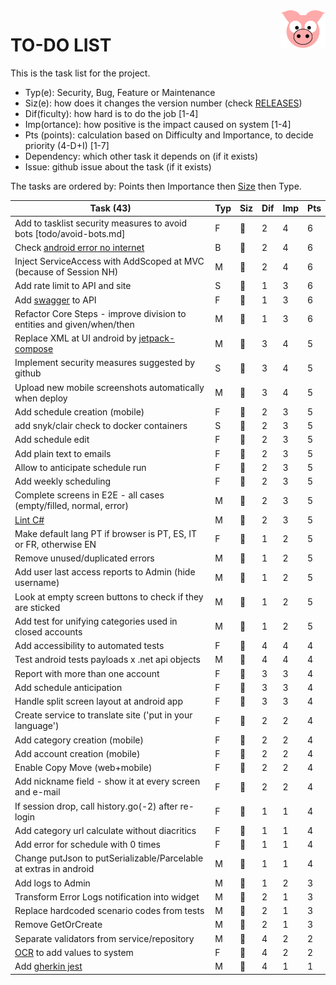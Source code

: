<img src="../site/MVC/Assets/images/pig-on.svg" height="60" align="right"/>

# TO-DO LIST

This is the task list for the project.

- Typ(e): Security, Bug, Feature or Maintenance
- Siz(e): how does it changes the version number (check [RELEASES](RELEASES.md))
- Dif(ficulty): how hard is to do the job \[1-4\]
- Imp(ortance): how positive is the impact caused on system \[1-4\]
- Pts (points): calculation based on Difficulty and Importance, to decide priority (4-D+I) \[1-7\]
- Dependency: which other task it depends on (if it exists)
- Issue: github issue about the task (if it exists)

The tasks are ordered by: Points then Importance then [Size](RELEASES.md#legend) then Type.

| Task (43)                                                              | Typ | Siz | Dif | Imp | Pts |
| ---------------------------------------------------------------------- | --- | --- | --- | --- | --- |
| Add to tasklist security measures to avoid bots [todo/avoid-bots.md]   |  F  | 🐳 |  2  |  4  |  6  |
| Check [android error no internet](todo/android-error-no-internet.log)  |  B  | 🐜 |  2  |  4  |  6  |
| Inject ServiceAccess with AddScoped at MVC (because of Session NH)     |  M  | 🐜 |  2  |  4  |  6  |
| Add rate limit to API and site                                         |  S  | 🐳 |  1  |  3  |  6  |
| Add [swagger] to API                                                   |  F  | 🐳 |  1  |  3  |  6  |
| Refactor Core Steps - improve division to entities and given/when/then |  M  | 🐑 |  1  |  3  |  6  |
| Replace XML at UI android by [jetpack-compose]                         |  M  | 🐉 |  3  |  4  |  5  |
| Implement security measures suggested by github                        |  S  | 🐑 |  3  |  4  |  5  |
| Upload new mobile screenshots automatically when deploy                |  M  | 🐑 |  3  |  4  |  5  |
| Add schedule creation (mobile)                                         |  F  | 🐉 |  2  |  3  |  5  |
| add snyk/clair check to docker containers                              |  S  | 🐳 |  2  |  3  |  5  |
| Add schedule edit                                                      |  F  | 🐳 |  2  |  3  |  5  |
| Add plain text to emails                                               |  F  | 🐳 |  2  |  3  |  5  |
| Allow to anticipate schedule run                                       |  F  | 🐑 |  2  |  3  |  5  |
| Add weekly scheduling                                                  |  F  | 🐑 |  2  |  3  |  5  |
| Complete screens in E2E - all cases (empty/filled, normal, error)      |  M  | 🐑 |  2  |  3  |  5  |
| [Lint C#]                                                              |  M  | 🐜 |  2  |  3  |  5  |
| Make default lang PT if browser is PT, ES, IT or FR, otherwise EN      |  F  | 🐑 |  1  |  2  |  5  |
| Remove unused/duplicated errors                                        |  M  | 🐑 |  1  |  2  |  5  |
| Add user last access reports to Admin (hide username)                  |  M  | 🐑 |  1  |  2  |  5  |
| Look at empty screen buttons to check if they are sticked              |  M  | 🐜 |  1  |  2  |  5  |
| Add test for unifying categories used in closed accounts               |  M  | 🐜 |  1  |  2  |  5  |
| Add accessibility to automated tests                                   |  F  | 🐳 |  4  |  4  |  4  |
| Test android tests payloads x .net api objects                         |  M  | 🐑 |  4  |  4  |  4  |
| Report with more than one account                                      |  F  | 🐉 |  3  |  3  |  4  |
| Add schedule anticipation                                              |  F  | 🐳 |  3  |  3  |  4  |
| Handle split screen layout at android app                              |  F  | 🐳 |  3  |  3  |  4  |
| Create service to translate site ('put in your language')              |  F  | 🐉 |  2  |  2  |  4  |
| Add category creation (mobile)                                         |  F  | 🐉 |  2  |  2  |  4  |
| Add account creation (mobile)                                          |  F  | 🐉 |  2  |  2  |  4  |
| Enable Copy Move (web+mobile)                                          |  F  | 🐳 |  2  |  2  |  4  |
| Add nickname field - show it at every screen and e-mail                |  F  | 🐳 |  2  |  2  |  4  |
| If session drop, call history.go(-2) after re-login                    |  F  | 🐑 |  1  |  1  |  4  |
| Add category url calculate without diacritics                          |  F  | 🐑 |  1  |  1  |  4  |
| Add error for schedule with 0 times                                    |  F  | 🐜 |  1  |  1  |  4  |
| Change putJson to putSerializable/Parcelable at extras in android      |  M  | 🐜 |  1  |  1  |  4  |
| Add logs to Admin                                                      |  M  | 🐑 |  1  |  2  |  3  |
| Transform Error Logs notification into widget                          |  M  | 🐜 |  2  |  1  |  3  |
| Replace hardcoded scenario codes from tests                            |  M  | 🐜 |  2  |  1  |  3  |
| Remove GetOrCreate                                                     |  M  | 🐜 |  2  |  1  |  3  |
| Separate validators from service/repository                            |  M  | 🐑 |  4  |  2  |  2  |
| [OCR] to add values to system                                          |  F  | 🐉 |  4  |  2  |  2  |
| Add [gherkin jest]                                                     |  M  | 🐑 |  4  |  1  |  1  |

[jetpack-compose]: https://developer.android.com/courses/android-basics-compose/course
[gherkin jest]: https://www.npmjs.com/package/gherkin-jest
[Lint C#]: https://medium.com/@michaelparkerdev/linting-c-in-2019-stylecop-sonar-resharper-and-roslyn-73e88af57ebd
[OCR]: https://developers.google.com/ml-kit/vision/text-recognition/android
[swagger]: https://learn.microsoft.com/en-us/aspnet/core/tutorials/web-api-help-pages-using-swagger?view=aspnetcore-8.0
